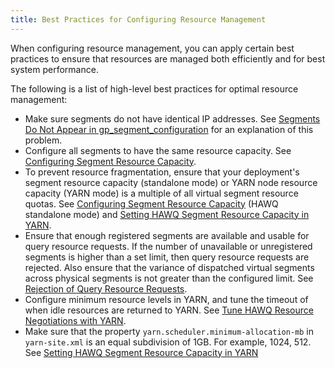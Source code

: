 ```yaml
---
title: Best Practices for Configuring Resource Management
---
```


When configuring resource management, you can apply certain best practices to ensure that resources are managed both efficiently and for best system performance.

The following is a list of high-level best practices for optimal resource management:

-   Make sure segments do not have identical IP addresses. See [Segments Do Not Appear in gp\_segment\_configuration](/200/hawq/troubleshooting/Troubleshooting.html) for an explanation of this problem.
-   Configure all segments to have the same resource capacity. See [Configuring Segment Resource Capacity](ConfigureResourceManagement.html).
-   To prevent resource fragmentation, ensure that your deployment's segment resource capacity \(standalone mode\) or YARN node resource capacity \(YARN mode\) is a multiple of all virtual segment resource quotas. See [Configuring Segment Resource Capacity](ConfigureResourceManagement.html) \(HAWQ standalone mode\) and [Setting HAWQ Segment Resource Capacity in YARN](YARNIntegration.html).
-   Ensure that enough registered segments are available and usable for query resource requests. If the number of unavailable or unregistered segments is higher than a set limit, then query resource requests are rejected. Also ensure that the variance of dispatched virtual segments across physical segments is not greater than the configured limit. See [Rejection of Query Resource Requests](/200/hawq/troubleshooting/Troubleshooting.html).
-   Configure minimum resource levels in YARN, and tune the timeout of when idle resources are returned to YARN. See [Tune HAWQ Resource Negotiations with YARN](YARNIntegration.html).
-   Make sure that the property `yarn.scheduler.minimum-allocation-mb` in `yarn-site.xml` is an equal subdivision of 1GB. For example, 1024, 512. See [Setting HAWQ Segment Resource Capacity in YARN](YARNIntegration.html#topic_pzf_kqn_c5)
